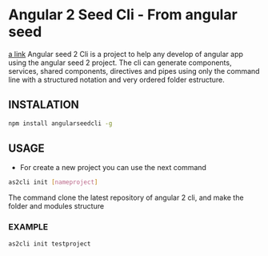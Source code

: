 # Angular 2 Seed Cli - From angular seed 
[a link](https://github.com/mgechev/angular-seed)
Angular seed 2 Cli is a project to help any develop of angular app using the angular seed 2 project. The cli can generate components, services, shared components, directives and pipes using only the command line with a structured notation and very ordered folder estructure.

## INSTALATION

```bash
npm install angularseedcli -g
```
## USAGE
- For create a new project you can use the next command

```bash
as2cli init [nameproject]
```
The command clone the latest repository of angular 2 cli, and make the folder and modules structure

### EXAMPLE
```bash
as2cli init testproject
```


